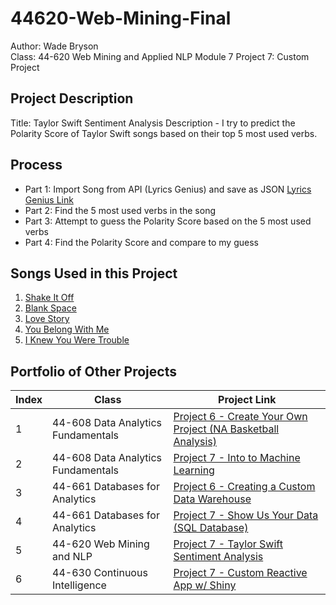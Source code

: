 # 44620-Web-Mining-Final
Author: Wade Bryson  
Class: 44-620 Web Mining and Applied NLP
Module 7 Project 7: Custom Project

## Project Description
Title: Taylor Swift Sentiment Analysis
Description - I try to predict the Polarity Score of Taylor Swift songs based on their top 5 most used verbs.

## Process
* Part 1: Import Song from API (Lyrics Genius) and save as JSON [Lyrics Genius Link](https://docs.genius.com/)
* Part 2: Find the 5 most used verbs in the song
* Part 3: Attempt to guess the Polarity Score based on the 5 most used verbs
* Part 4: Find the Polarity Score and compare to my guess

## Songs Used in this Project
1. [Shake It Off](https://www.youtube.com/watch?v=nfWlot6h_JM)
2. [Blank Space](https://www.youtube.com/watch?v=e-ORhEE9VVg)
3. [Love Story](https://www.youtube.com/watch?v=8xg3vE8Ie_E)
4. [You Belong With Me](https://www.youtube.com/watch?v=VuNIsY6JdUw)
5. [I Knew You Were Trouble](https://www.youtube.com/watch?v=vNoKguSdy4Y)

## Portfolio of Other Projects
| Index | Class                               | Project Link                                                                                                      |
|-------|-------------------------------------|-------------------------------------------------------------------------------------------------------------------|
| 1     | 44-608 Data Analytics Fundamentals  | [Project 6 - Create Your Own Project (NA Basketball Analysis)](https://github.com/WadeBryson/datafun-06-projects) |
| 2     | 44-608 Data Analytics Fundamentals  | [Project 7 - Into to Machine Learning](https://github.com/WadeBryson/datafun-07-ml-predictive)                    |
| 3     | 44-661 Databases for Analytics      | [Project 6 - Creating a Custom Data Warehouse](https://tinyurl.com/Custom-Data-Warehouse)                         |
| 4     | 44-661 Databases for Analytics      | [Project 7 - Show Us Your Data (SQL Database)](https://app.vidgrid.com/view/Ibcb4KH9G4OR)                         |
| 5     | 44-620 Web Mining and NLP           | [Project 7 - Taylor Swift Sentiment Analysis](https://github.com/WadeBryson/44620-Web-Mining-Final)               |
| 6     | 44-630 Continuous Intelligence      | [Project 7 - Custom Reactive App w/ Shiny](https://github.com/WadeBryson/cintel-04-reactive)                      |
